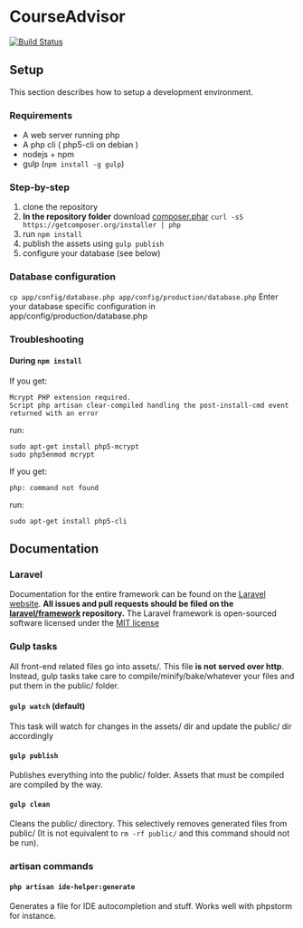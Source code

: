 CourseAdvisor
=============

[![Build Status](https://travis-ci.org/CourseAdvisor/courseadvisor.svg)](https://travis-ci.org/CourseAdvisor/courseadvisor)

## Setup

This section describes how to setup a development environment.

### Requirements
- A web server running php
- A php cli ( php5-cli on debian )
- nodejs + npm
- gulp (`npm install -g gulp`)

### Step-by-step

1. clone the repository
2. **In the repository folder** download [composer.phar](https://getcomposer.org/download/) `curl -sS https://getcomposer.org/installer | php`
3. run `npm install`
4. publish the assets using `gulp publish`
5. configure your database (see below)

### Database configuration

`cp app/config/database.php app/config/production/database.php`
Enter your database specific configuration in app/config/production/database.php

### Troubleshooting

#### During `npm install`
If you get:
```
Mcrypt PHP extension required.
Script php artisan clear-compiled handling the post-install-cmd event returned with an error
```
run:
```
sudo apt-get install php5-mcrypt
sudo php5enmod mcrypt
```

If you get:
```
php: command not found
```
run:
```
sudo apt-get install php5-cli
```

## Documentation

### Laravel
Documentation for the entire framework can be found on the [Laravel website](http://laravel.com/docs).
**All issues and pull requests should be filed on the [laravel/framework](http://github.com/laravel/framework) repository.**
The Laravel framework is open-sourced software licensed under the [MIT license](http://opensource.org/licenses/MIT)


### Gulp tasks
All front-end related files go into assets/. This file **is not served over http**. Instead, gulp tasks take care to compile/minify/bake/whatever your files and put them in the public/ folder.

#### `gulp watch` (default)
This task will watch for changes in the assets/ dir and update the public/ dir accordingly

#### `gulp publish`
Publishes everything into the public/ folder. Assets that must be compiled are compiled by the way.

#### `gulp clean`
Cleans the public/ directory. This selectively removes generated files from public/ (It is not equivalent to `rm -rf public/` and this command should not be run).


### artisan commands

#### `php artisan ide-helper:generate`
Generates a file for IDE autocompletion and stuff. Works well with phpstorm for instance.

